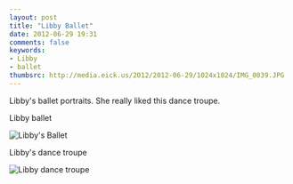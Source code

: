 ```yaml
---
layout: post
title: "Libby Ballet"
date: 2012-06-29 19:31
comments: false
keywords: 
- Libby
- ballet
thumbsrc: http://media.eick.us/2012/2012-06-29/1024x1024/IMG_0039.JPG
---
```

Libby's ballet portraits.  She really liked this dance troupe.

Libby ballet

![Libby's Ballet](http://media.eick.us/media/photographs/2012/2012-06-29/IMG_0039.JPG)


Libby's dance troupe

![Libby dance troupe](http://media.eick.us/media/photographs/2012/2012-06-29/IMG_0040.JPG)


